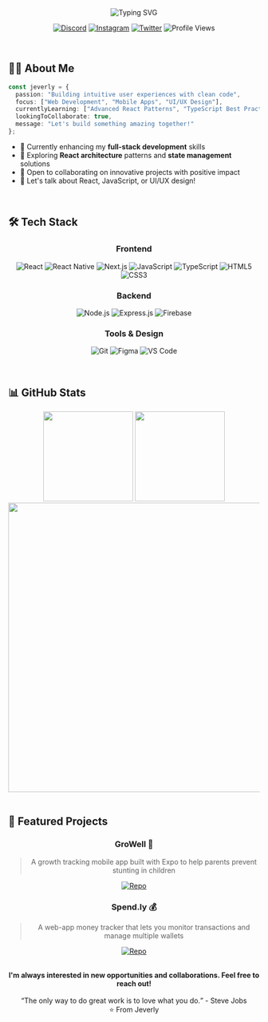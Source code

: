 <div align="center">
  <img src="https://readme-typing-svg.herokuapp.com?font=DM+Sans&size=32&duration=3000&pause=1000&color=f3f3f3&center=true&vCenter=true&width=450&lines=Hello,+I'm+Jeverly;Full-Stack+Developer;UI%2FUX+Enthusiast;Mobile-App" alt="Typing SVG" />

  [![Discord](https://img.shields.io/badge/Discord-7289DA?style=flat-square&logo=discord&logoColor=white)](https://discord.com/users/366208551158415361)
  [![Instagram](https://img.shields.io/badge/Instagram-E4405F?style=flat-square&logo=instagram&logoColor=white)](https://instagram.com/jeverlyro)
  [![Twitter](https://img.shields.io/badge/Twitter-1DA1F2?style=flat-square&logo=twitter&logoColor=white)](https://twitter.com/roserru2)
  ![Profile Views](https://komarev.com/ghpvc/?username=jeverlyro&style=flat-square&color=2F81F7)
</div>

<br>

## 👨‍💻 About Me

```typescript
const jeverly = {
  passion: "Building intuitive user experiences with clean code",
  focus: ["Web Development", "Mobile Apps", "UI/UX Design"],
  currentlyLearning: ["Advanced React Patterns", "TypeScript Best Practices"],
  lookingToCollaborate: true,
  message: "Let's build something amazing together!"
};
```

- 🔭 Currently enhancing my **full-stack development** skills
- 🌱 Exploring **React architecture** patterns and **state management** solutions
- 👯 Open to collaborating on innovative projects with positive impact
- 💬 Let's talk about React, JavaScript, or UI/UX design!

<br>

## 🛠️ Tech Stack

<div align="center">

### Frontend
![React](https://img.shields.io/badge/React-20232A?style=for-the-badge&logo=react&logoColor=61DAFB)
![React Native](https://img.shields.io/badge/React_Native-20232A?style=for-the-badge&logo=react&logoColor=61DAFB)
![Next.js](https://img.shields.io/badge/Next.js-000000?style=for-the-badge&logo=next.js&logoColor=white)
![JavaScript](https://img.shields.io/badge/JavaScript-F7DF1E?style=for-the-badge&logo=javascript&logoColor=black)
![TypeScript](https://img.shields.io/badge/TypeScript-007ACC?style=for-the-badge&logo=typescript&logoColor=white)
![HTML5](https://img.shields.io/badge/HTML5-E34F26?style=for-the-badge&logo=html5&logoColor=white)
![CSS3](https://img.shields.io/badge/CSS3-1572B6?style=for-the-badge&logo=css3&logoColor=white)

### Backend
![Node.js](https://img.shields.io/badge/Node.js-43853D?style=for-the-badge&logo=node.js&logoColor=white)
![Express.js](https://img.shields.io/badge/Express.js-404D59?style=for-the-badge&logo=express&logoColor=white)
![Firebase](https://img.shields.io/badge/Firebase-FFCA28?style=for-the-badge&logo=firebase&logoColor=black)

### Tools & Design
![Git](https://img.shields.io/badge/Git-F05032?style=for-the-badge&logo=git&logoColor=white)
![Figma](https://img.shields.io/badge/Figma-F24E1E?style=for-the-badge&logo=figma&logoColor=white)
![VS Code](https://img.shields.io/badge/VS_Code-007ACC?style=for-the-badge&logo=visual-studio-code&logoColor=white)

</div>

<br>

## 📊 GitHub Stats

<div align="center">
  <img height="180em" src="https://github-readme-stats.vercel.app/api?username=jeverlyro&show_icons=true&theme=tokyonight&include_all_commits=true&count_private=true&border_radius=10&hide_border=true&bg_color=0D1117"/>
  
  <img height="180em" src="https://github-readme-stats.vercel.app/api/top-langs/?username=jeverlyro&layout=compact&langs_count=7&theme=tokyonight&border_radius=10&hide_border=true&bg_color=0D1117"/>
  
  <img width="580em" src="https://github-readme-streak-stats.herokuapp.com/?user=jeverlyro&theme=tokyonight&hide_border=true&background=0D1117&stroke=2F81F7&ring=2F81F7&fire=2F81F7&currStreakLabel=2F81F7"/>
</div>

<br>

## 🚀 Featured Projects

<div align="center">

### GroWell 📱
> A growth tracking mobile app built with Expo to help parents prevent stunting in children

[![Repo](https://img.shields.io/badge/View_Repository-100000?style=for-the-badge&logo=github&logoColor=white)](https://github.com/growell)

### Spend.ly 💰
> A web-app money tracker that lets you monitor transactions and manage multiple wallets

[![Repo](https://img.shields.io/badge/View_Repository-100000?style=for-the-badge&logo=github&logoColor=white)](https://github.com/spend.ly)

</div><br>

<div align="center">
<strong>I'm always interested in new opportunities and collaborations. Feel free to reach out!</strong>
  <br>
  <br>
<q>The only way to do great work is to love what you do.</q> - Steve Jobs
  <br>
⭐️ From Jeverly
</div>
<!-- This README was designed with ❤️ by Jeverly -->
